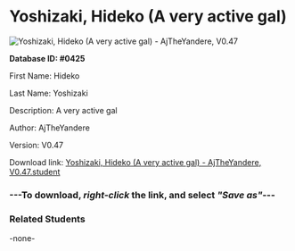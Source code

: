 # Yoshizaki, Hideko (A very active gal)

<img src="Files/Yoshizaki, Hideko (A very active gal).png" title="Yoshizaki, Hideko (A very active gal) - AjTheYandere, V0.47">

**Database ID: #0425**

First Name: Hideko

Last Name: Yoshizaki

Description: A very active gal

Author: AjTheYandere

Version: V0.47

Download link: <a href="https://raw.githubusercontent.com/Arbiter1223/Daigaku-Gurashi-Custom-Students/master/Files/Student Files/Yoshizaki%2C%20Hideko%20(A%20very%20active%20gal)%20-%20AjTheYandere%2C%20V0.47.student">Yoshizaki, Hideko (A very active gal) - AjTheYandere, V0.47.student</a>

### ---**To download, _right-click_ the link, and select _"Save as"_**---

### Related Students

-none-
